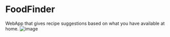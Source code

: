 # FoodFinder
WebApp that gives recipe suggestions based on what you have available at home. 
![image](https://github.com/KrishaVeera/FoodFinder/assets/117843724/3ceb2574-bdea-40e0-8825-f1c7e3d0bcb6)
